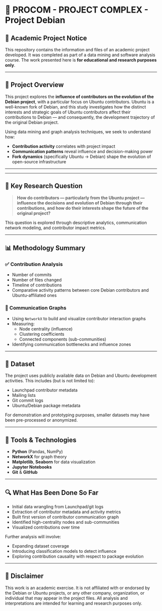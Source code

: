 # 🧠 PROCOM - PROJECT COMPLEX - Project Debian

## 📘 Academic Project Notice

This repository contains the information and files of an academic project developed. It was completed as part of a data mining and software analysis course. The work presented here is **for educational and research purposes only**.

---

## 🎯 Project Overview

This project explores the **influence of contributors on the evolution of the Debian project**, with a particular focus on Ubuntu contributors. Ubuntu is a well-known fork of Debian, and this study investigates how the distinct interests and strategic goals of Ubuntu contributors affect their contributions to Debian — and consequently, the development trajectory of the original Debian project.

Using data mining and graph analysis techniques, we seek to understand how:
- **Contribution activity** correlates with project impact
- **Communication patterns** reveal influence and decision-making power
- **Fork dynamics** (specifically Ubuntu → Debian) shape the evolution of open-source infrastructure

---


---

## 🧠 Key Research Question

> **How do contributors — particularly from the Ubuntu project — influence the decisions and evolution of Debian through their contributions, and how do their interests shape the future of the original project?**

This question is explored through descriptive analytics, communication network modeling, and contributor impact metrics.

---

## 📊 Methodology Summary

### ✅ Contribution Analysis

- Number of commits
- Number of files changed
- Timeline of contributions
- Comparative activity patterns between core Debian contributors and Ubuntu-affiliated ones

### 🧩 Communication Graphs

- Using `NetworkX` to build and visualize contributor interaction graphs
- Measuring:
  - Node centrality (influence)
  - Clustering coefficients
  - Connected components (sub-communities)
- Identifying communication bottlenecks and influence zones

---

## 💾 Dataset

The project uses publicly available data on Debian and Ubuntu development activities. This includes (but is not limited to):
- Launchpad contributor metadata
- Mailing lists
- Git commit logs
- Ubuntu/Debian package metadata

For demonstration and prototyping purposes, smaller datasets may have been pre-processed or anonymized.

---

## 🧪 Tools & Technologies

- **Python** (Pandas, NumPy)
- **NetworkX** for graph theory
- **Matplotlib**, **Seaborn** for data visualization
- **Jupyter Notebooks**
- **Git** & **GitHub**

---

## 🔍 What Has Been Done So Far

- Initial data wrangling from Launchpad/git logs
- Extraction of contributor metadata and activity metrics
- Built first version of contributor communication graph
- Identified high-centrality nodes and sub-communities
- Visualized contributions over time

Further analysis will involve:
- Expanding dataset coverage
- Introducing classification models to detect influence
- Exploring contribution causality with respect to package evolution

---

## 📌 Disclaimer

This work is an academic exercise. It is not affiliated with or endorsed by the Debian or Ubuntu projects, or any other company, organization, or individual that may appear in the project files. All analysis and interpretations are intended for learning and research purposes only.

